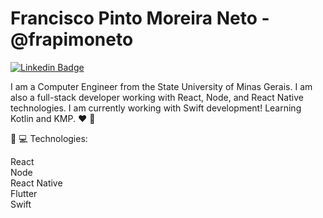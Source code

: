 # Francisco Pinto Moreira Neto - @frapimoneto

[![Linkedin Badge](https://img.shields.io/badge/-francisco--pinto-222222?style=flat-square&logo=Linkedin&logoColor=white&link=https://www.linkedin.com/in/francisco-pinto-moreira-neto-1b194619b/)](https://www.linkedin.com/in/francisco-pinto-moreira-neto-1b194619b/)

I am a Computer Engineer from the State University of Minas Gerais. I am also a full-stack developer working with React, Node, and React Native technologies.
I am currently working with Swift development!
Learning Kotlin and KMP. ❤ 🚀

:hammer: :computer: Technologies:

React </br>
Node </br>
React Native </br>
Flutter </br>
Swift </br>
